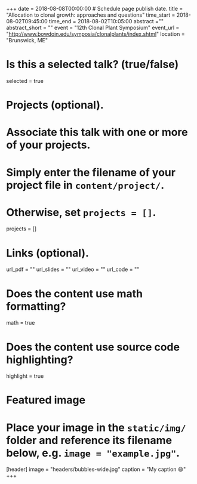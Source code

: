 +++
date = 2018-08-08T00:00:00  # Schedule page publish date.
 title = "Allocation to clonal growth:
approaches and questions"
time_start = 2018-08-02T09:45:00
time_end = 2018-08-02T10:05:00
abstract =""
abstract_short = ""
event = "12th Clonal Plant Symposium"
event_url = "http://www.bowdoin.edu/symposia/clonalplants/index.shtml"
location = "Brunswick, ME"
 # Is this a selected talk? (true/false)
selected = true
 # Projects (optional).
#   Associate this talk with one or more of your projects.
#   Simply enter the filename of your project file in `content/project/`.
#   Otherwise, set `projects = []`.
projects = []
 # Links (optional).
url_pdf = ""
url_slides = ""
url_video = ""
url_code = ""
 # Does the content use math formatting?
math = true
 # Does the content use source code highlighting?
highlight = true
 # Featured image
# Place your image in the `static/img/` folder and reference its filename below, e.g. `image = "example.jpg"`.
[header]
image = "headers/bubbles-wide.jpg"
caption = "My caption :smile:"
 +++